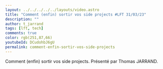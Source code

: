 ```yaml
---
layout: ../../../../../layouts/video.astro
title: "Comment (enfin) sortir vos side projects #LFT 31/03/23"
description: ""
author: t_jarrand
tags: [lft, tech]
comments: true
color: rgb(251,87,66)
youtubeId: DCudohbJ6gU
permalink: comment-enfin-sortir-vos-side-projects
---
```


Comment (enfin) sortir vos side projects.
Présenté par Thomas JARRAND.
